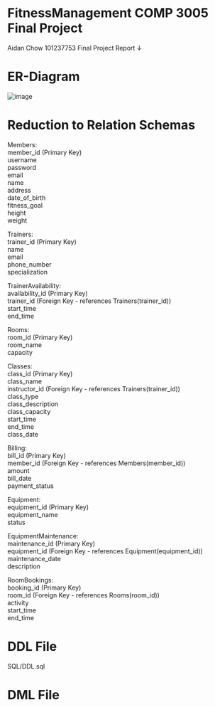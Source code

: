 # FitnessManagement COMP 3005 Final Project
Aidan Chow 
101237753
Final Project Report ↓

# ER-Diagram
![image](https://github.com/kachowchow/fitnessManagement/assets/112474998/a4e3eece-de41-44e8-9a74-429963d378cf)

# Reduction to Relation Schemas
Members:  
member_id (Primary Key)  
username  
password  
email  
name  
address  
date_of_birth  
fitness_goal  
height  
weight  

Trainers:  
trainer_id (Primary Key)  
name  
email  
phone_number  
specialization  

TrainerAvailability:  
availability_id (Primary Key)  
trainer_id (Foreign Key - references Trainers(trainer_id))  
start_time  
end_time  

Rooms:  
room_id (Primary Key)  
room_name  
capacity  

Classes:  
class_id (Primary Key)  
class_name  
instructor_id (Foreign Key - references Trainers(trainer_id))  
class_type  
class_description  
class_capacity  
start_time  
end_time  
class_date  

Billing:  
bill_id (Primary Key)  
member_id (Foreign Key - references Members(member_id))  
amount  
bill_date  
payment_status  

Equipment:  
equipment_id (Primary Key)  
equipment_name  
status  

EquipmentMaintenance:  
maintenance_id (Primary Key)  
equipment_id (Foreign Key - references Equipment(equipment_id))  
maintenance_date  
description  

RoomBookings:  
booking_id (Primary Key)  
room_id (Foreign Key - references Rooms(room_id))  
activity  
start_time  
end_time  

# DDL File

SQL/DDL.sql

# DML File
